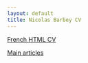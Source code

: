 ```yaml
---
layout: default
title: Nicolas Barbey CV
---
```


[French HTML CV](/cv.html)

[Main articles](http://arxiv.org/find/all/1/au:+barbey/0/1/0/all/0/1)